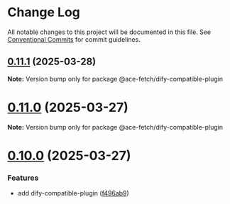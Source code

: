 # Change Log

All notable changes to this project will be documented in this file.
See [Conventional Commits](https://conventionalcommits.org) for commit guidelines.

## [0.11.1](https://github.com/aceHubert/ace-fetch/compare/v0.11.0...v0.11.1) (2025-03-28)

**Note:** Version bump only for package @ace-fetch/dify-compatible-plugin

# [0.11.0](https://github.com/aceHubert/ace-fetch/compare/v0.10.0...v0.11.0) (2025-03-27)

**Note:** Version bump only for package @ace-fetch/dify-compatible-plugin

# [0.10.0](https://github.com/aceHubert/ace-fetch/compare/v0.9.3...v0.10.0) (2025-03-27)

### Features

- add dify-compatible-plugin ([f496ab9](https://github.com/aceHubert/ace-fetch/commit/f496ab9dee8fc22e062475797dc38c76ffa93e85))
